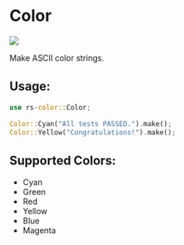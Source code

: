 # Color
<p>
<a href="https://crates.io/crates/rs-color" alt="rs-color">
<img src="https://img.shields.io/crates/v/rs-color" /></a>
</p>

Make ASCII color strings.

## Usage:
```rust
use rs-color::Color;

Color::Cyan("All tests PASSED.").make();
Color::Yellow("Congratulations!").make();
```

## Supported Colors:
- Cyan
- Green
- Red
- Yellow
- Blue
- Magenta
